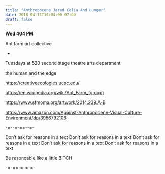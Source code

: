 ```yaml
---
title: "Anthropocene Jared Celia And Hunger"
date: 2018-04-11T16:04:06-07:00
draft: false
---
```


**Wed 404 PM**

Ant farm art collective

  -


Tuesdays at 520 second stage theatre arts department




the human and the edge


https://creativeecologies.ucsc.edu/

https://en.wikipedia.org/wiki/Ant_Farm_(group)

https://www.sfmoma.org/artwork/2014.239.A-B

https://www.amazon.com/Against-Anthropocene-Visual-Culture-Environment/dp/3956792106


-=--=-==--=-

Don’t ask for reasons in a text
Don’t ask for reasons in a text
Don’t ask for reasons in a text
Don’t ask for reasons in a text
Don’t ask for reasons in a text

Be resoncable like a little BITCH 


-=-==-=-=-=-
